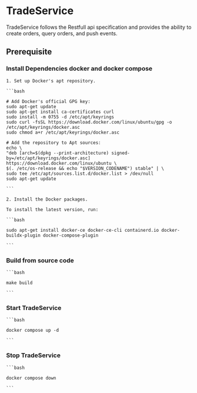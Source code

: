 # TradeService

TradeService follows the Restfull api specification and provides the ability to create orders, query orders, and push events.


## Prerequisite

### Install Dependencies docker and docker compose

    1. Set up Docker's apt repository.

    ```bash

    # Add Docker's official GPG key:
    sudo apt-get update
    sudo apt-get install ca-certificates curl
    sudo install -m 0755 -d /etc/apt/keyrings
    sudo curl -fsSL https://download.docker.com/linux/ubuntu/gpg -o /etc/apt/keyrings/docker.asc
    sudo chmod a+r /etc/apt/keyrings/docker.asc

    # Add the repository to Apt sources:
    echo \
    "deb [arch=$(dpkg --print-architecture) signed-by=/etc/apt/keyrings/docker.asc] https://download.docker.com/linux/ubuntu \
    $(. /etc/os-release && echo "$VERSION_CODENAME") stable" | \
    sudo tee /etc/apt/sources.list.d/docker.list > /dev/null
    sudo apt-get update

    ```

    2. Install the Docker packages.

    To install the latest version, run:

    ```bash

    sudo apt-get install docker-ce docker-ce-cli containerd.io docker-buildx-plugin docker-compose-plugin

    ```

### Build from source code

    ```bash

    make build

    ```

### Start TradeService

    ```bash

    docker compose up -d

    ```

### Stop TradeService

    ```bash

    docker compose down

    ```